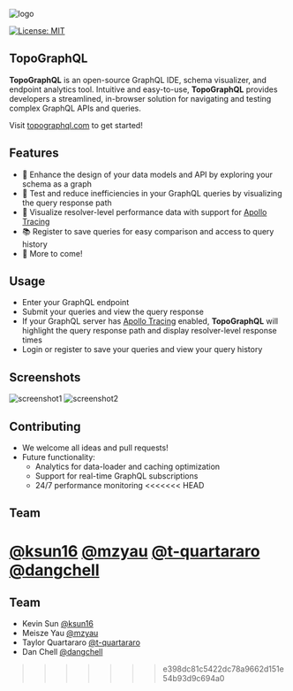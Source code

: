 ![logo](https://i.imgur.com/1glvQfz.png)

[![License: MIT](https://img.shields.io/badge/License-MIT-yellow.svg)](https://opensource.org/licenses/MIT)

## TopoGraphQL
**TopoGraphQL** is an open-source GraphQL IDE, schema visualizer, and endpoint analytics tool. Intuitive and easy-to-use, **TopoGraphQL** provides developers a streamlined, in-browser solution for navigating and testing complex GraphQL APIs and queries.

Visit [topographql.com](http://topographql.com) to get started!

## Features
- 🔎 Enhance the design of your data models and API by exploring your schema as a graph
- 🚥 Test and reduce inefficiencies in your GraphQL queries by visualizing the query response path
- 🚀 Visualize resolver-level performance data with support for [Apollo Tracing](https://github.com/apollographql/apollo-tracing)
- 📚 Register to save queries for easy comparison and access to query history
- 👀 More to come!

## Usage
- Enter your GraphQL endpoint
- Submit your queries and view the query response
- If your GraphQL server has [Apollo Tracing](https://github.com/apollographql/apollo-tracing) enabled, **TopoGraphQL** will highlight the query response path and display resolver-level response times
- Login or register to save your queries and view your query history

Screenshots
----
![screenshot1](https://i.imgur.com/Jm0B98f.png)
![screenshot2](https://i.imgur.com/mcRuG78.png)

## Contributing
- We welcome all ideas and pull requests!
- Future functionality: 
  - Analytics for data-loader and caching optimization
  - Support for real-time GraphQL subscriptions
  - 24/7 performance monitoring
<<<<<<< HEAD

## Team
[@ksun16](github.com/ksun16) 
[@mzyau](github.com/mzyau)
[@t-quartararo](github.com/t-quartararo)
[@dangchell](github.com/dangchell)
=======
  
Team
----
- Kevin Sun [@ksun16](github.com/ksun16) 
- Meisze Yau [@mzyau](github.com/mzyau)
- Taylor Quartararo [@t-quartararo](github.com/t-quartararo)
- Dan Chell [@dangchell](github.com/dangchell)
>>>>>>> e398dc81c5422dc78a9662d151e54b93d9c694a0
